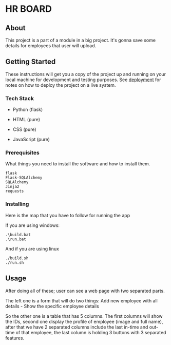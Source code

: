 # HR BOARD

## About <a name = "about"></a>

This project is a part of a module in a big project.
It's gonna save some details for employees that user will upload.

## Getting Started <a name = "getting_started"></a>

These instructions will get you a copy of the project up and running on your local machine for development and testing purposes. See [deployment](#deployment) for notes on how to deploy the project on a live system.

### Tech Stack

- Python (flask)

- HTML (pure)

- CSS (pure)

- JavaScript (pure)

### Prerequisites

What things you need to install the software and how to install them.

```
flask
Flask-SQLAlchemy
SQLAlchemy
Jinja2
requests
```

### Installing

Here is the map that you have to follow for running the app

If you are using windows:

```
.\build.bat
.\run.bat
```

And if you are using linux
```
./build.sh
./run.sh
```


## Usage <a name = "usage"></a>

After doing all of these; user can see a web page with two separated parts.

The left one is a form that will do two things: Add new employee with all details - Show the specific employee details

So the other one is a table that has 5 columns. The first columns will show the IDs, second one display the profile of employee (image and full name), after that we have 2 separated columns include the last in-time and out-time of that employee, the last column is holding 3 buttons with 3 separated features.
